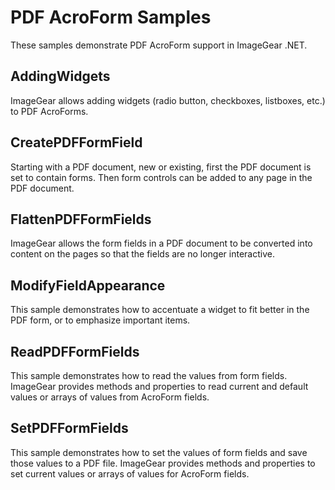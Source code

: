 # PDF AcroForm Samples

These samples demonstrate PDF AcroForm support in ImageGear .NET.

## AddingWidgets

ImageGear allows adding widgets (radio button, checkboxes, listboxes, etc.) to PDF AcroForms.

## CreatePDFFormField

Starting with a PDF document, new or existing, first the PDF document is set to contain forms. Then form controls can be added to any page in the PDF document.

## FlattenPDFFormFields

ImageGear allows the form fields in a PDF document to be converted into content on the pages so that the fields are no longer interactive.

## ModifyFieldAppearance

This sample demonstrates how to accentuate a widget to fit better in the PDF form, or to emphasize important items.

## ReadPDFFormFields

This sample demonstrates how to read the values from form fields. ImageGear provides methods and properties to read current and default values or arrays of values from AcroForm fields.

## SetPDFFormFields

This sample demonstrates how to set the values of form fields and save those values to a PDF file. ImageGear provides methods and properties to set current values or arrays of values for AcroForm fields.
